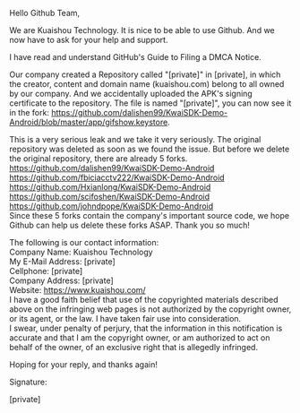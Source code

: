 Hello Github Team,

 

We are Kuaishou Technology. It is nice to be able to use Github. And we now have to ask for your help and support.

I have read and understand GitHub's Guide to Filing a DMCA Notice.

Our company created a Repository called "[private]" in [private], in which the creator, content and domain name (kuaishou.com) belong to all owned by our company. And we accidentally uploaded the APK's signing certificate to the repository. The file is named "[private]", you can now see it in the fork: https://github.com/dalishen99/KwaiSDK-Demo-Android/blob/master/app/gifshow.keystore.


This is a very serious leak and we take it very seriously. The original repository was deleted as soon as we found the issue. But before we delete the original repository, there are already 5 forks.  
https://github.com/dalishen99/KwaiSDK-Demo-Android  
https://github.com/fbiciacctv222/KwaiSDK-Demo-Android  
https://github.com/Hxianlong/KwaiSDK-Demo-Android  
https://github.com/scifoshen/KwaiSDK-Demo-Android  
https://github.com/johndpope/KwaiSDK-Demo-Android  
Since these 5 forks contain the company's important source code, we hope Github can help us delete these forks ASAP. Thank you so much!


The following is our contact information:  
Company Name: Kuaishou Technology  
My E-Mail Address: [private]  
Cellphone: [private]  
Company Address: [private]  
Website: https://www.kuaishou.com/  
I have a good faith belief that use of the copyrighted materials described above on the infringing web pages is not authorized by the copyright owner, or its agent, or the law. I have taken fair use into consideration.  
I swear, under penalty of perjury, that the information in this notification is accurate and that I am the copyright owner, or am authorized to act on behalf of the owner, of an exclusive right that is allegedly infringed.

 

Hoping for your reply, and thanks again!

 

Signature:

[private]
